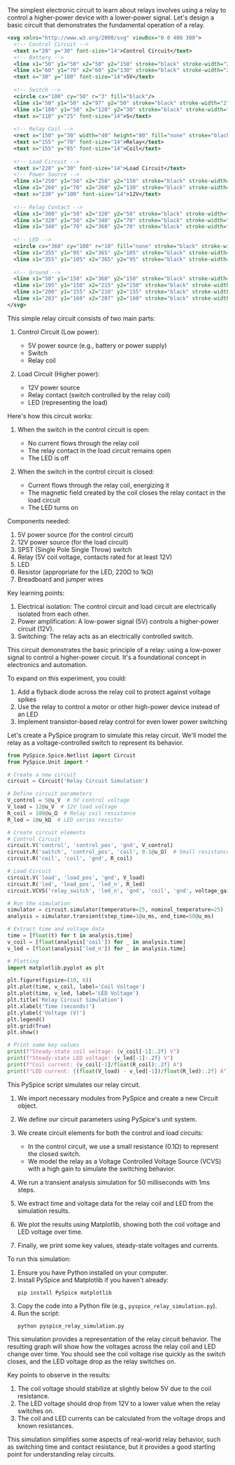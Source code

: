 The simplest electronic circuit to learn about relays  involves using a relay to control a higher-power device with a lower-power signal. Let's design a basic circuit that demonstrates the fundamental operation of a relay.



```svg
<svg xmlns="http://www.w3.org/2000/svg" viewBox="0 0 400 300">
  <!-- Control Circuit -->
  <text x="20" y="30" font-size="14">Control Circuit</text>
  <!-- Battery -->
  <line x1="50" y1="50" x2="50" y2="150" stroke="black" stroke-width="2"/>
  <line x1="60" y1="70" x2="60" y2="130" stroke="black" stroke-width="2"/>
  <text x="30" y="100" font-size="14">5V</text>
  
  <!-- Switch -->
  <circle cx="100" cy="50" r="3" fill="black"/>
  <line x1="50" y1="50" x2="97" y2="50" stroke="black" stroke-width="2"/>
  <line x1="100" y1="50" x2="120" y2="30" stroke="black" stroke-width="2"/>
  <text x="110" y="25" font-size="14">S</text>
  
  <!-- Relay Coil -->
  <rect x="150" y="30" width="40" height="80" fill="none" stroke="black" stroke-width="2"/>
  <text x="155" y="70" font-size="14">Relay</text>
  <text x="155" y="85" font-size="14">Coil</text>
  
  <!-- Load Circuit -->
  <text x="220" y="30" font-size="14">Load Circuit</text>
  <!-- Power Source -->
  <line x1="250" y1="50" x2="250" y2="150" stroke="black" stroke-width="2"/>
  <line x1="260" y1="70" x2="260" y2="130" stroke="black" stroke-width="2"/>
  <text x="230" y="100" font-size="14">12V</text>
  
  <!-- Relay Contact -->
  <line x1="300" y1="50" x2="320" y2="50" stroke="black" stroke-width="2"/>
  <line x1="320" y1="50" x2="340" y2="70" stroke="black" stroke-width="2"/>
  <line x1="340" y1="70" x2="360" y2="70" stroke="black" stroke-width="2"/>
  
  <!-- LED -->
  <circle cx="360" cy="100" r="10" fill="none" stroke="black" stroke-width="2"/>
  <line x1="355" y1="95" x2="365" y2="105" stroke="black" stroke-width="2"/>
  <line x1="355" y1="105" x2="365" y2="95" stroke="black" stroke-width="2"/>
  
  <!-- Ground -->
  <line x1="50" y1="150" x2="360" y2="150" stroke="black" stroke-width="2"/>
  <line x1="195" y1="150" x2="215" y2="150" stroke="black" stroke-width="4"/>
  <line x1="200" y1="155" x2="210" y2="155" stroke="black" stroke-width="3"/>
  <line x1="203" y1="160" x2="207" y2="160" stroke="black" stroke-width="2"/>
</svg>

```

This simple relay circuit consists of two main parts:

1. Control Circuit (Low power):
   - 5V power source (e.g., battery or power supply)
   - Switch
   - Relay coil

2. Load Circuit (Higher power):
   - 12V power source
   - Relay contact (switch controlled by the relay coil)
   - LED (representing the load)

Here's how this circuit works:

1. When the switch in the control circuit is open:
   - No current flows through the relay coil
   - The relay contact in the load circuit remains open
   - The LED is off

2. When the switch in the control circuit is closed:
   - Current flows through the relay coil, energizing it
   - The magnetic field created by the coil closes the relay contact in the load circuit
   - The LED turns on

Components needed:
1. 5V power source (for the control circuit)
2. 12V power source (for the load circuit)
3. SPST (Single Pole Single Throw) switch
4. Relay (5V coil voltage, contacts rated for at least 12V)
5. LED
6. Resistor (appropriate for the LED,  220Ω to 1kΩ)
7. Breadboard and jumper wires

Key learning points:
1. Electrical isolation: The control circuit and load circuit are electrically isolated from each other.
2. Power amplification: A low-power signal (5V) controls a higher-power circuit (12V).
3. Switching: The relay acts as an electrically controlled switch.

This circuit demonstrates the basic principle of a relay: using a low-power signal to control a higher-power circuit. It's a foundational concept in electronics and automation.

To expand on this experiment, you could:
1. Add a flyback diode across the relay coil to protect against voltage spikes
2. Use the relay to control a motor or other high-power device instead of an LED
3. Implement transistor-based relay control for even lower power switching

Let's create a PySpice program to simulate this relay circuit. We'll model the relay as a voltage-controlled switch to represent its behavior.


```python
from PySpice.Spice.Netlist import Circuit
from PySpice.Unit import *

# Create a new circuit
circuit = Circuit('Relay Circuit Simulation')

# Define circuit parameters
V_control = 5@u_V  # 5V control voltage
V_load = 12@u_V  # 12V load voltage
R_coil = 100@u_Ω  # Relay coil resistance
R_led = 1@u_kΩ  # LED series resistor

# Create circuit elements
# Control Circuit
circuit.V('control', 'control_pos', 'gnd', V_control)
circuit.R('switch', 'control_pos', 'coil', 0.1@u_Ω)  # Small resistance to represent closed switch
circuit.R('coil', 'coil', 'gnd', R_coil)

# Load Circuit
circuit.V('load', 'load_pos', 'gnd', V_load)
circuit.R('led', 'load_pos', 'led_n', R_led)
circuit.VCVS('relay_switch', 'led_n', 'gnd', 'coil', 'gnd', voltage_gain=1000)  # Voltage-controlled switch

# Run the simulation
simulator = circuit.simulator(temperature=25, nominal_temperature=25)
analysis = simulator.transient(step_time=1@u_ms, end_time=50@u_ms)

# Extract time and voltage data
time = [float(t) for t in analysis.time]
v_coil = [float(analysis['coil']) for _ in analysis.time]
v_led = [float(analysis['led_n']) for _ in analysis.time]

# Plotting
import matplotlib.pyplot as plt

plt.figure(figsize=(10, 6))
plt.plot(time, v_coil, label='Coil Voltage')
plt.plot(time, v_led, label='LED Voltage')
plt.title('Relay Circuit Simulation')
plt.xlabel('Time (seconds)')
plt.ylabel('Voltage (V)')
plt.legend()
plt.grid(True)
plt.show()

# Print some key values
print(f"Steady-state coil voltage: {v_coil[-1]:.2f} V")
print(f"Steady-state LED voltage: {v_led[-1]:.2f} V")
print(f"Coil current: {v_coil[-1]/float(R_coil):.2f} A")
print(f"LED current: {(float(V_load) - v_led[-1])/float(R_led):.2f} A")

```

This PySpice script simulates our relay circuit.

1. We import necessary modules from PySpice and create a new Circuit object.

2. We define our circuit parameters using PySpice's unit system.

3. We create circuit elements for both the control and load circuits:
   - In the control circuit, we use a small resistance (0.1Ω) to represent the closed switch.
   - We model the relay as a Voltage Controlled Voltage Source (VCVS) with a high gain to simulate the switching behavior.

4. We run a transient analysis simulation for 50 milliseconds with 1ms steps.

5. We extract time and voltage data for the relay coil and LED from the simulation results.

6. We plot the results using Matplotlib, showing both the coil voltage and LED voltage over time.

7. Finally, we print some key values,  steady-state voltages and currents.

To run this simulation:

1. Ensure you have Python installed on your computer.
2. Install PySpice and Matplotlib if you haven't already:
   ```
   pip install PySpice matplotlib
   ```
3. Copy the code into a Python file (e.g., `pyspice_relay_simulation.py`).
4. Run the script:
   ```
   python pyspice_relay_simulation.py
   ```

This simulation provides a representation of the relay circuit behavior. The resulting graph will show how the voltages across the relay coil and LED change over time. You should see the coil voltage rise quickly as the switch closes, and the LED voltage drop as the relay switches on.

Key points to observe in the results:
1. The coil voltage should stabilize at slightly below 5V due to the coil resistance.
2. The LED voltage should drop from 12V to a lower value when the relay switches on.
3. The coil and LED currents can be calculated from the voltage drops and known resistances.

This simulation simplifies some aspects of real-world relay behavior, such as switching time and contact resistance, but it provides a good starting point for understanding relay circuits.
